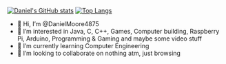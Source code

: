 [![Daniel's GitHub stats](https://github-readme-stats.vercel.app/api?username=DanielMoore4875&theme=dark&show_icons=true&icon_color=8d41c0&bg_color=15191d)](https://github.com/anuraghazra/github-readme-stats)
[![Top Langs](https://github-readme-stats.vercel.app/api/top-langs/?username=DanielMoore4875&theme=dark&layout=compact&icon_color=8d41c0&bg_color=15191d)](https://github.com/anuraghazra/github-readme-stats)
- 👋 Hi, I’m @DanielMoore4875
- 👀 I’m interested in Java, C, C++, Games, Computer building, Raspberry Pi, Arduino, Programming & Gaming and maybe some video stuff
- 🌱 I’m currently learning Computer Engineering
- 💞️ I’m looking to collaborate on nothing atm, just browsing


<!---
- 📫 How to reach me 👀
DanielMoore4875/DanielMoore4875 is a ✨ special ✨ repository because its `README.md` (this file) appears on your GitHub profile.
You can click the Preview link to take a look at your changes.
--->
